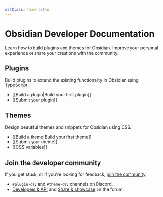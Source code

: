```yaml
---
cssClass: hide-title
---
```


# Obsidian Developer Documentation

Learn how to build plugins and themes for Obsidian. Improve your personal experience or share your creations with the community.

## Plugins

Build plugins to extend the existing functionality in Obsidian using TypeScript.

- [[Build a plugin|Build your first plugin]]
- [[Submit your plugin]]

## Themes

Design beautiful themes and snippets for Obsidian using CSS.

- [[Build a theme|Build your first theme]]
- [[Submit your theme]]
- [[CSS variables]]


## Join the developer community

If you get stuck, or if you're looking for feedback, [join the community](https://obsidian.md/community).

- `#plugin-dev` and `#theme-dev` channels on Discord.
- [Developers & API](https://forum.obsidian.md/c/developers-api/14) and [Share & showcase](https://forum.obsidian.md/c/share-showcase/9) on the forum.
